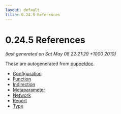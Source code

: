 ```yaml
---
layout: default
title: 0.24.5 References
---
```


# 0.24.5 References

*(last generated on Sat May 08 22:21:29 +1000 2010)*

These are autogenerated from [puppetdoc](/projects/puppet/puppetdoc.html).
* [Configuration](configuration.html)
* [Function](function.html)
* [Indirection](indirection.html)
* [Metaparameter](metaparameter.html)
* [Network](network.html)
* [Report](report.html)
* [Type](type.html)
